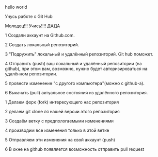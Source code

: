 hello world

Учусь работе с Git Hub

Молодец!!! Учись!!!! ДАДА


1 Создали аккаунт на Github.com.

2 Создать локальный репозиторий.

3 "Подружить" локальный и удалённый репозиторий. Git hub поможет.

4 Отправить (push) ваш локальный и удалённый репозитории (на github), при этом вам, возможно, нужно будет авторизироваться на удалённом репозитории.

5 провести изменение "с другого компьютера"(можно с github-a).

6 Выкачать (pull) актуальное состояния из удалённого репозитория.




1 Делаем форк (fork) интересующего нас репозитория

2 делаем git clone ля нашей версии этого репозитория

3 Создаём ветку с предпологаемыми изменениями

4 производим все изменения только в этой ветке

5 Отправляем эти изменения на свой аккаунт (push)

6 В окне на github появляется возможность отправить pull request 
